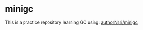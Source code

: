 # minigc

This is a practice repository learning GC using: [authorNari/minigc](https://github.com/authorNari/minigc)

